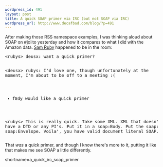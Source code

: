 ```yaml
--- 
wordpress_id: 491
layout: post
title: A quick SOAP primer via IRC (but not SOAP via IRC)
wordpress_url: http://www.decafbad.com/blog/?p=491
---
```

<p>
After making those RSS namespace examples, I was thinking aloud about
SOAP on #joiito yesterday and how it compares to what I did with the Amazon
data.  <a href="http://www.intertwingly.com">Sam Ruby</a>
happened to be in the room:
</p>
<pre>&lt;rubys&gt; deusx: want a quick primer?

&lt;deusx&gt; rubys: I'd love one, though unfortunately at the moment,
I'm about to be off to a meeting :(

* f8dy would like a quick primer

&lt;rubys&gt; This is really quick.  Take some XML.  XML that doesn't
have a DTD or any PI's.  Put it in a soap:Body.  Put the soap:Body in
a soap:Envelope.  Voila', you have valid document literal SOAP.</pre>
<p>
That <i>was</i> a quick primer, and though I know there's more to
it, putting it like that makes me see SOAP a little differently.
</p>
<!--more-->
shortname=a_quick_irc_soap_primer
